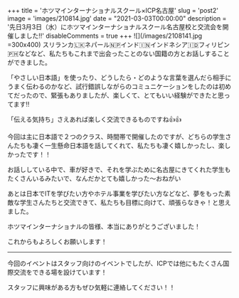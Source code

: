 +++
title = 'ホツマインターナショナルスクール×ICP名古屋'
slug = 'post2'
image = 'images/210814.jpg'
date = "2021-03-03T00:00:00"
description = '先日3月3日（水）にホツマインターナショナルスクール名古屋校と交流会を開催しました‼'
disableComments = true
+++
![](/images/2108141.jpg =300x400)
スリランカ🇱🇰ネパール🇳🇵インド🇮🇳インドネシア🇮🇩フィリピン🇵🇭などなど、私たちもこれまで出会ったことのない国籍の方とお話しすることができました。

「やさしい日本語」を使ったり、どうしたら・どのような言葉を選んだら相手にうまく伝わるのかなど、試行錯誤しながらのコミュニケーションをしたのは初めてだったので、緊張もありましたが、楽しくて、とてもいい経験ができたと思ってます‼️

「伝える気持ち」さえあれば楽しく交流できるものですね👍👍

 今回は主に日本語で２つのクラス、時間帯で開催したのですが、どちらの学生さんたちも凄く一生懸命日本語を話してくれて、私たちも凄く嬉しかったし、楽しかったです！！

お話ししている中で、車が好きで、それを学ぶために名古屋にきてくれた学生もたくさんいるみたいで、なんだかとても嬉しかった～おねがい

あとは日本でITを学びたい方やホテル事業を学びたい方などなど、夢をもった素敵な学生さんたちと交流できて、私たちも目標に向けて、頑張らなきゃ！と思えました。

 

ホツマインターナショナルの皆様、本当にありがとうございました！

これからもよろしくお願いします！

 

-------------------------------------------------------------------------------

今回のイベントはスタッフ向けのイベントでしたが、ICPでは他にもたくさん国際交流をできる場を設けています！

スタッフに興味がある方もぜひ気軽に連絡してください！！